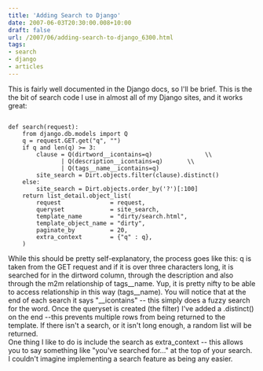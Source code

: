 ```yaml
---
title: 'Adding Search to Django'
date: 2007-06-03T20:30:00.008+10:00
draft: false
url: /2007/06/adding-search-to-django_6300.html
tags: 
- search
- django
- articles
---
```


This is fairly well documented in the Django docs, so I'll be brief. This is the the bit of search code I use in almost all of my Django sites, and it works great:  
```

def search(request):
    from django.db.models import Q
    q = request.GET.get("q", "")
    if q and len(q) >= 3:
        clause = Q(dirtword__icontains=q)               \\
               | Q(description__icontains=q)       \\
               | Q(tags__name__icontains=q)        
        site_search = Dirt.objects.filter(clause).distinct()
    else:
        site_search = Dirt.objects.order_by('?')[:100]
    return list_detail.object_list(
        request              = request,
        queryset             = site_search,
        template_name        = "dirty/search.html",
        template_object_name = "dirty",
        paginate_by          = 20,
        extra_context        = {"q" : q},
    )  

```  
  
While this should be pretty self-explanatory, the process goes like this: q is taken from the GET request and if it is over three characters long, it is searched for in the dirtword column, through the description and also through the m2m relationship of tags__name. Yup, it is pretty nifty to be able to access relationship in this way (tags__name). You will notice that at the end of each search it says "__icontains" -- this simply does a fuzzy search for the word. Once the queryset is created (the filter) I've added a .distinct() on the end --this prevents multiple rows from being returned to the template. If there isn't a search, or it isn't long enough, a random list will be returned.  
One thing I like to do is include the search as extra_context -- this allows you to say something like "you've searched for..." at the top of your search. I couldn't imagine implementing a search feature as being any easier.